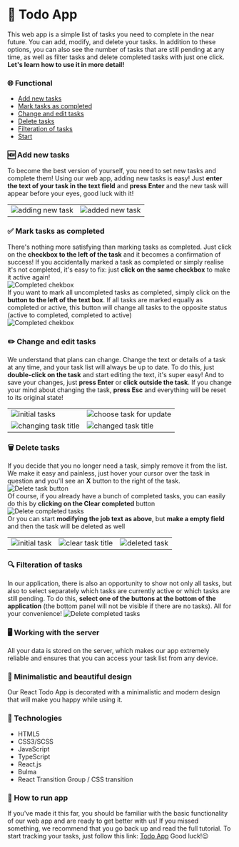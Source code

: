 # 📝 Todo App
This web app is a simple list of tasks you need to complete in the near future. You can add, modify, and delete your tasks. In addition to these options, you can also see the number of tasks that are still pending at any time, as well as filter tasks and delete completed tasks with just one click. **Let's learn how to use it in more detail!**

### 🌐 Functional
* [Add new tasks](#add-new-tasks)
* [Mark tasks as completed](#mark-tasks-as-completed)
* [Change and edit tasks](#change-and-edit-tasks)
* [Delete tasks](#delete-tasks)
* [Filteration of tasks](#filteration-of-tasks)
* [Start](#start)

<a id="add-new-tasks"></a>

### 🆕 Add new tasks
To become the best version of yourself, you need to set new tasks and complete them!
Using our web app, adding new tasks is easy! Just **enter the text of your task in the text field** and **press Enter** and the new task will appear before your eyes, good luck with it!
<table>
  <tr>
    <td><img src="https://img001.prntscr.com/file/img001/w15suBJ4Rx6toTX6dxzx6g.png" alt="adding new task"></td>
    <td><img src="https://img001.prntscr.com/file/img001/MglQAEDsQya_lNLRfyfofg.png" alt="added new task"></td>
  </tr>
</table>

<a id="mark-tasks-as-completed"></a>

### ✅ Mark tasks as completed
There's nothing more satisfying than marking tasks as completed. Just click on the **checkbox to the left of the task** and it becomes a confirmation of success! If you accidentally marked a task as completed or simply realise it's not completed, it's easy to fix: just **click on the same checkbox** to make it active again!<br />
![Completed chekbox](https://img001.prntscr.com/file/img001/9I03N-pkQkS0OFer9u6Trw.png)<br />
If you want to mark all uncompleted tasks as completed, simply click on the **button to the left of the text box**. If all tasks are marked equally as completed or active, this button will change all tasks to the opposite status (active to completed, completed to active)<br />
![Completed chekbox](https://img001.prntscr.com/file/img001/d8jcEqXoSpqcFrFzrT6cag.png)

<a id="change-and-edit-tasks"></a>

### ✏️ Change and edit tasks
We understand that plans can change. Change the text or details of a task at any time, and your task list will always be up to date.
To do this, just **double-click on the task** and start editing the text, it's super easy! And to save your changes, just **press Enter** or **click outside the task**. If you change your mind about changing the task, **press Esc** and everything will be reset to its original state!
<table>
  <tr>
    <td><img src="https://img001.prntscr.com/file/img001/Y4Al1W-JQKGXe5SLLUSeQw.png" alt="initial tasks"></td>
    <td><img src="https://img001.prntscr.com/file/img001/tdhDWjqNSECjXoJucA2ANg.png" alt="choose task for update"></td>
  </tr>
  <tr>
    <td><img src="https://img001.prntscr.com/file/img001/yX1iAQgTSXCa2RP26p_Tmg.png" alt="changing task title"></td>
    <td><img src="https://img001.prntscr.com/file/img001/9aeLXPr7RhSIuihZUL7aIw.png" alt="changed task title"></td>
  </tr>
</table>

<a id="delete-tasks"></a>

### 🗑️ Delete tasks
If you decide that you no longer need a task, simply remove it from the list. We make it easy and painless, just hover your cursor over the task in question and you'll see an **X** button to the right of the task.
![Delete task button](https://img001.prntscr.com/file/img001/-U5ljPEPRpOyPyv8cHpIXg.png)<br />
Of course, if you already have a bunch of completed tasks, you can easily do this by **clicking on the Clear completed** button
![Delete completed tasks](https://img001.prntscr.com/file/img001/_MbC2eL_TeecdgKm28A4ew.png)<br />
Or you can start **modifying the job text as above**, but **make a empty field** and then the task will be deleted as well
<table>
  <tr>
    <td><img src="https://img001.prntscr.com/file/img001/9QplgekVSFKPWprxOLQ2Lg.png" alt="initial task"></td>
    <td><img src="https://img001.prntscr.com/file/img001/541HvBDqREWbKWpos5GOqw.png" alt="clear task title"></td>
    <td><img src="https://img001.prntscr.com/file/img001/GGICVzUWSTecBOvJ9XwYWA.png" alt="deleted task"></td>
  </tr>
</table>

<a id="filteration-of-tasks"></a>

### 🔍 Filteration of tasks
In our application, there is also an opportunity to show not only all tasks, but also to select separately which tasks are currently active or which tasks are still pending. To do this, **select one of the buttons at the bottom of the application** (the bottom panel will not be visible if there are no tasks).
All for your convenience!
![Delete completed tasks](https://img001.prntscr.com/file/img001/nrsy6BnBTquSLeQW-vcTcA.png)

### 🖥️ Working with the server
All your data is stored on the server, which makes our app extremely reliable and ensures that you can access your task list from any device.

### 🌟 Minimalistic and beautiful design
Our React Todo App is decorated with a minimalistic and modern design that will make you happy while using it.

### 💫 Technologies
* HTML5
* CSS3/SCSS
* JavaScript
* TypeScript
* React.js
* Bulma
* React Transition Group / CSS transition

<a id="start"></a>

### 🏃 How to run app
If you've made it this far, you should be familiar with the basic functionality of our web app and are ready to get better with us! If you missed something, we recommend that you go back up and read the full tutorial.
To start tracking your tasks, just follow this link: [Todo App](https://ollavka.github.io/todo-app/)
Good luck!😉

